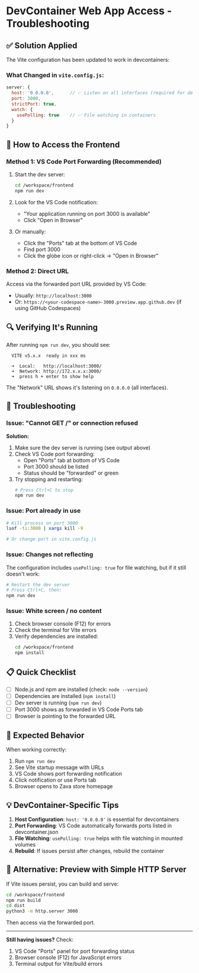 # DevContainer Web App Access - Troubleshooting

## ✅ Solution Applied

The Vite configuration has been updated to work in devcontainers:

### What Changed in `vite.config.js`:
```javascript
server: {
  host: '0.0.0.0',      // ✅ Listen on all interfaces (required for devcontainer)
  port: 3000,
  strictPort: true,
  watch: {
    usePolling: true    // ✅ File watching in containers
  }
}
```

## 🚀 How to Access the Frontend

### Method 1: VS Code Port Forwarding (Recommended)

1. Start the dev server:
   ```bash
   cd /workspace/frontend
   npm run dev
   ```

2. Look for the VS Code notification:
   - "Your application running on port 3000 is available"
   - Click "Open in Browser"

3. Or manually:
   - Click the "Ports" tab at the bottom of VS Code
   - Find port 3000
   - Click the globe icon or right-click → "Open in Browser"

### Method 2: Direct URL

Access via the forwarded port URL provided by VS Code:
- Usually: `http://localhost:3000`
- Or: `https://<your-codespace-name>-3000.preview.app.github.dev` (if using GitHub Codespaces)

## 🔍 Verifying It's Running

After running `npm run dev`, you should see:

```
  VITE v5.x.x  ready in xxx ms

  ➜  Local:   http://localhost:3000/
  ➜  Network: http://172.x.x.x:3000/
  ➜  press h + enter to show help
```

The "Network" URL shows it's listening on `0.0.0.0` (all interfaces).

## 🐛 Troubleshooting

### Issue: "Cannot GET /" or connection refused

**Solution:**
1. Make sure the dev server is running (see output above)
2. Check VS Code port forwarding:
   - Open "Ports" tab at bottom of VS Code
   - Port 3000 should be listed
   - Status should be "forwarded" or green
3. Try stopping and restarting:
   ```bash
   # Press Ctrl+C to stop
   npm run dev
   ```

### Issue: Port already in use

```bash
# Kill process on port 3000
lsof -ti:3000 | xargs kill -9

# Or change port in vite.config.js
```

### Issue: Changes not reflecting

The configuration includes `usePolling: true` for file watching, but if it still doesn't work:

```bash
# Restart the dev server
# Press Ctrl+C, then:
npm run dev
```

### Issue: White screen / no content

1. Check browser console (F12) for errors
2. Check the terminal for Vite errors
3. Verify dependencies are installed:
   ```bash
   cd /workspace/frontend
   npm install
   ```

## 📋 Quick Checklist

- [ ] Node.js and npm are installed (check: `node --version`)
- [ ] Dependencies are installed (`npm install`)
- [ ] Dev server is running (`npm run dev`)
- [ ] Port 3000 shows as forwarded in VS Code Ports tab
- [ ] Browser is pointing to the forwarded URL

## 🎯 Expected Behavior

When working correctly:
1. Run `npm run dev`
2. See Vite startup message with URLs
3. VS Code shows port forwarding notification
4. Click notification or use Ports tab
5. Browser opens to Zava store homepage

## 💡 DevContainer-Specific Tips

1. **Host Configuration**: `host: '0.0.0.0'` is essential for devcontainers
2. **Port Forwarding**: VS Code automatically forwards ports listed in devcontainer.json
3. **File Watching**: `usePolling: true` helps with file watching in mounted volumes
4. **Rebuild**: If issues persist after changes, rebuild the container

## 🔧 Alternative: Preview with Simple HTTP Server

If Vite issues persist, you can build and serve:

```bash
cd /workspace/frontend
npm run build
cd dist
python3 -m http.server 3000
```

Then access via the forwarded port.

---

**Still having issues?** Check:
1. VS Code "Ports" panel for port forwarding status
2. Browser console (F12) for JavaScript errors
3. Terminal output for Vite/build errors
